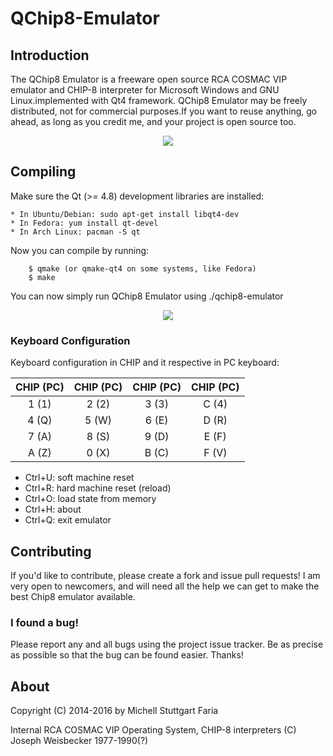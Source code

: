 QChip8-Emulator
===============

## Introduction

The QChip8 Emulator is a freeware open source RCA COSMAC VIP emulator and CHIP-8 interpreter for 
Microsoft Windows and GNU Linux.implemented with Qt4 framework. QChip8 Emulator may be freely distributed, 
not for commercial purposes.If you want to reuse anything, go ahead, as long as you credit me, and your project is open source too.

<p align="center">
<a name="top" href="https://github.com/mstuttgart/qchip8-emulator"><img src="https://lh3.googleusercontent.com/-OXs0imXmGzw/VyrDR4T7LsI/AAAAAAAAGBU/8bUinpBK8xImAz3YA21NtnQhB6trZj8DwCCo/s516/emu1.png"></a>
</p>


## Compiling
Make sure the Qt (>= 4.8) development libraries are installed:
```
* In Ubuntu/Debian: sudo apt-get install libqt4-dev
* In Fedora: yum install qt-devel
* In Arch Linux: pacman -S qt
```

Now you can compile by running:
```
	$ qmake (or qmake-qt4 on some systems, like Fedora) 
	$ make
```
You can now simply run QChip8 Emulator using ./qchip8-emulator

<p align="center">
<a name="top" href="https://github.com/mstuttgart/qchip8-emulator"><img src="https://lh3.googleusercontent.com/-beIOelZelI0/VyrDR_kImKI/AAAAAAAAGBY/vyagXZY-CoslskpIJ0Fuct-pPmHT2M03ACCo/s516/emu2.png"></a>
</p>

### Keyboard Configuration
Keyboard configuration in CHIP and it respective in PC keyboard:

|CHIP (PC)| CHIP (PC)| CHIP (PC) | CHIP (PC) 
:---:|:---:|:---:|:---:|
|1 (1)| 2 (2) |3 (3)| C (4)
|4 (Q)| 5 (W)| 6 (E)| D (R)
|7 (A)| 8 (S)| 9 (D)| E (F)
|A (Z) |0 (X)| B (C)| F (V)


* Ctrl+U: soft machine reset
* Ctrl+R: hard machine reset (reload)
* Ctrl+O: load state from memory
* Ctrl+H: about
* Ctrl+Q: exit emulator

## Contributing
If you'd like to contribute, please create a fork and issue pull requests! I am
very open to newcomers, and will need all the help we can get to make the best
Chip8 emulator available.

### I found a bug!
Please report any and all bugs using the project issue
tracker. Be as precise as possible so that the bug can be found easier. Thanks!

## About
Copyright (C) 2014-2016 by Michell Stuttgart Faria

Internal RCA COSMAC VIP Operating System, CHIP-8 interpreters (C) Joseph Weisbecker 1977-1990(?)

